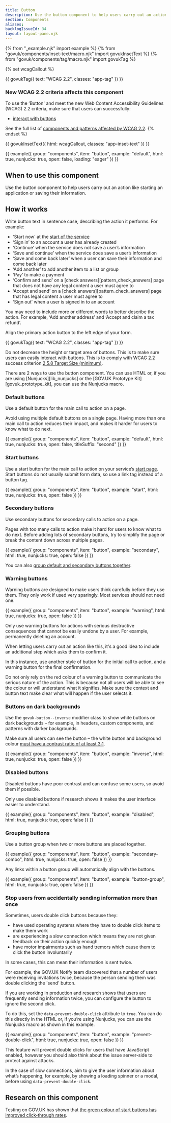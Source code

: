 ```yaml
---
title: Button
description: Use the button component to help users carry out an action
section: Components
aliases:
backlogIssueId: 34
layout: layout-pane.njk
---
```


{% from "_example.njk" import example %}
{% from "govuk/components/inset-text/macro.njk" import govukInsetText %}
{% from "govuk/components/tag/macro.njk" import govukTag %}

{% set wcagCallout %}

{{ govukTag({
  text: "WCAG 2.2",
  classes: "app-tag"
}) }}

### New WCAG 2.2 criteria affects this component

To use the ‘Button' and meet the new Web Content Accessibility Guidelines (WCAG) 2.2 criteria, make sure that users can successfully:

- [interact with buttons](/components/button/#wcag-interact-button)

See the full list of [components and patterns affected by WCAG 2.2](/accessibility/wcag-2.2/#components-and-patterns-affected-in-the-design-system).
{% endset %}

{{ govukInsetText({
  html: wcagCallout,
  classes: "app-inset-text"
}) }}

{{ example({ group: "components", item: "button", example: "default", html: true, nunjucks: true, open: false, loading: "eager" }) }}

## When to use this component

Use the button component to help users carry out an action like starting an application or saving their information.

## How it works

Write button text in sentence case, describing the action it performs. For example:

- ‘Start now’ at the [start of the service](/patterns/start-using-a-service/)
- ‘Sign in’ to an account a user has already created
- ‘Continue’ when the service does not save a user’s information
- ‘Save and continue’ when the service does save a user’s information
- ‘Save and come back later’ when a user can save their information and come back later
- ‘Add another’ to add another item to a list or group
- ‘Pay’ to make a payment
- ‘Confirm and send’ on a [check answers][pattern_check_answers] page that does not have any legal content a user must agree to
- ‘Accept and send’ on a [check answers][pattern_check_answers] page that has legal content a user must agree to
- ‘Sign out’ when a user is signed in to an account

You may need to include more or different words to better describe the action. For example, ‘Add another address’ and ‘Accept and claim a tax refund’.

Align the primary action button to the left edge of your form.

<div class="app-wcag-22" id="wcag-interact-button" role="note">
  {{ govukTag({
    text: "WCAG 2.2",
    classes: "app-tag"
  }) }}
  <p>Do not decrease the height or target area of buttons. This is to make sure users can easily interact with buttons. This is to comply with WCAG 2.2 success criterion <a href="https://www.w3.org/WAI/WCAG22/Understanding/target-size-minimum.html">2.5.8 Target Size (minimum)</a>.</p>
</div>

There are 2 ways to use the button component. You can use HTML or, if you are using [Nunjucks][lib_nunjucks] or the [GOV.UK Prototype Kit][govuk_prototype_kit], you can use the Nunjucks macro.

### Default buttons

Use a default button for the main call to action on a page.

Avoid using multiple default buttons on a single page. Having more than one main call to action reduces their impact, and makes it harder for users to know what to do next.

{{ example({ group: "components", item: "button", example: "default", html: true, nunjucks: true, open: false, titleSuffix: "second" }) }}

### Start buttons

Use a start button for the main call to action on your service’s [start page](/patterns/start-using-a-service/).
Start buttons do not usually submit form data, so use a link tag instead of a button tag.

{{ example({ group: "components", item: "button", example: "start", html: true, nunjucks: true, open: false }) }}

### Secondary buttons

Use secondary buttons for secondary calls to action on a page.

Pages with too many calls to action make it hard for users to know what to do next. Before adding lots of secondary buttons, try to simplify the page or break the content down across multiple pages.

{{ example({ group: "components", item: "button", example: "secondary", html: true, nunjucks: true, open: false }) }}

You can also [group default and secondary buttons together](#grouping-buttons).

### Warning buttons

Warning buttons are designed to make users think carefully before they use them. They only work if used very sparingly. Most services should not need one.

{{ example({ group: "components", item: "button", example: "warning", html: true, nunjucks: true, open: false }) }}

Only use warning buttons for actions with serious destructive consequences that cannot be easily undone by a user. For example, permanently deleting an account.

When letting users carry out an action like this, it's a good idea to include an additional step which asks them to confirm it.

In this instance, use another style of button for the initial call to action, and a warning button for the final confirmation.

Do not only rely on the red colour of a warning button to communicate the serious nature of the action. This is because not all users will be able to see the colour or will understand what it signifies. Make sure the context and button text make clear what will happen if the user selects it.

### Buttons on dark backgrounds

Use the `govuk-button--inverse` modifier class to show white buttons on dark backgrounds – for example, in headers, custom components, and patterns with darker backgrounds.

Make sure all users can see the button – the white button and background colour [must have a contrast ratio of at least 3:1](https://www.w3.org/WAI/WCAG21/Understanding/non-text-contrast.html).

{{ example({ group: "components", item: "button", example: "inverse", html: true, nunjucks: true, open: false }) }}

### Disabled buttons

Disabled buttons have poor contrast and can confuse some users, so avoid them if&nbsp;possible.

Only use disabled buttons if research shows it makes the user interface easier to&nbsp;understand.

{{ example({ group: "components", item: "button", example: "disabled", html: true, nunjucks: true, open: false }) }}

### Grouping buttons

Use a button group when two or more buttons are placed together.

{{ example({ group: "components", item: "button", example: "secondary-combo", html: true, nunjucks: true, open: false }) }}

Any links within a button group will automatically align with the buttons.

{{ example({ group: "components", item: "button", example: "button-group", html: true, nunjucks: true, open: false }) }}

### Stop users from accidentally sending information more than once

Sometimes, users double click buttons because they:

- have used operating systems where they have to double click items to make them work
- are experiencing a slow connection which means they are not given feedback on their action quickly enough
- have motor impairments such as hand tremors which cause them to click the button involuntarily

In some cases, this can mean their information is sent twice.

For example, the GOV.UK Notify team discovered that a number of users were receiving invitations twice, because the person sending them was double clicking the 'send' button.

If you are working in production and research shows that users are frequently sending information twice, you can configure the button to ignore the second click.

To do this, set the `data-prevent-double-click` attribute to `true`. You can do this directly in the HTML or, if you’re using Nunjucks, you can use the Nunjucks macro as shown in this example.

{{ example({ group: "components", item: "button", example: "prevent-double-click", html: true, nunjucks: true, open: false }) }}

This feature will prevent double clicks for users that have JavaScript enabled, however you should also think about the issue server-side to protect against attacks.

In the case of slow connections, aim to give the user information about what’s happening, for example, by showing a loading spinner or a modal, before using `data-prevent-double-click`.

## Research on this component

Testing on GOV.UK has shown that [the green colour of start buttons has improved click-through rates](https://github.com/alphagov/govuk-design-system-backlog/issues/34#issuecomment-699537400).
